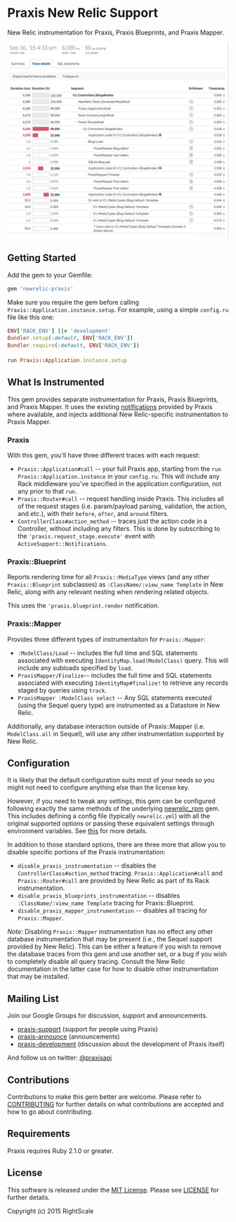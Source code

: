 # Praxis New Relic Support

New Relic instrumentation for Praxis, Praxis Blueprints, and Praxis Mapper.

![example trace](screenshot.png)

## Getting Started

Add the gem to your Gemfile:
```ruby
gem 'newrelic-praxis'
```

Make sure you require the gem before calling `Praxis::Application.instance.setup`. For example, using a simple `config.ru` file like this one:

```ruby
ENV['RACK_ENV'] ||= 'development'
Bundler.setup(:default, ENV['RACK_ENV'])
Bundler.require(:default, ENV['RACK_ENV'])

run Praxis::Application.instance.setup
```

## What Is Instrumented

This gem provides separate instrumentation for Praxis, Praxis Blueprints, and Praxis Mapper. It uses the existing [notifications](http://praxis-framework.io/reference/plugins/notifications/) provided by Praxis where available, and injects additional New Relic-specific instrumentation to Praxis Mapper.

### Praxis

With this gem, you'll have three different traces with each request:

  * `Praxis::Application#call` -- your full Praxis app, starting from the `run Praxis::Application.instance` in your `config.ru`. This will include any Rack middleware you've specified in the application configuration, not any prior to that `run`.
  * `Praxis::Router#call` -- request handling inside Praxis. This includes all of the request stages (i.e. param/payload parsing, validation, the action, and etc.), with their `before`, `after`, and `around` filters.
  * `ControllerClass#action_method` -- traces *just* the action code in a Controller, without including any filters. This is done by subscribing to the `'praxis.request_stage.execute'` event with `ActiveSupport::Notifications`.


### Praxis::Blueprint

Reports rendering time for all `Praxis::MediaType` views (and any other `Praxis::Blueprint` subclasses) as `:ClassName/:view_name Template` in New Relic, along with any relevant nesting when rendering related objects.

This uses the `'praxis.blueprint.render` notification.


### Praxis::Mapper

Provides three different types of instrumentaiton for `Praxis::Mapper`:

  * `:ModelClass/Load` -- includes the full time and SQL statements associated with executing `IdentityMap.load(ModelClass)` query. This will include any subloads  specified by `load`.
  * `PraxisMapper/Finalize`-- includes the full time and SQL statements associated with executing `IdentityMap#finalize!` to retrieve any records staged by queries using `track`.
  * `PraxisMapper :ModelClass select` --  Any SQL statements executed (using the Sequel query type) are instrumented as a Datastore in New Relic.

Additionally, any database interaction outside of Praxis::Mapper (i.e. `ModelClass.all` in Sequel), will use any other instrumentation supported by New Relic.


## Configuration

It is likely that the default configuration suits most of your needs so you might not need to configure anything else than the license key.

However, if you need to tweak any settings, this gem can be configured following exactly the same methods of the underlying [newrelic_rpm](https://github.com/newrelic/rpm) gem. This includes defining a config file (typically `newrelic.yml`) with all the original supported options or passing these equivalent settings through environment variables. See [this](https://docs.newrelic.com/docs/agents/ruby-agent/installation-configuration/ruby-agent-configuration) for more details.

In addition to those standard options, there are three more that allow you to disable specific portions of the Praxis instrumentation:

  * `disable_praxis_instrumentation` -- disables the `ControllerClass#action_method` tracing. `Praxis::Application#call` and `Praxis::Router#call` are provided by New Relic as part of its Rack instrumentation.
  * `disable_praxis_blueprints_instrumentation` -- disables `:ClassName/:view_name Template` tracing for Praxis::Blueprint.
  * `disable_praxis_mapper_instrumentation` -- disables all tracing for `Praxis::Mapper`.

*Note:* Disabling `Praxis::Mapper` instrumentation has no effect any other database instrumentation that may be present (i.e., the Sequel support provided by New Relic). This can be either a feature if you wish to remove the database traces from this gem and use another set, or a bug if you wish to completely disable all query tracing. Consult the New Relic documentation in the latter case for how to disable other instrumentation that may be installed.


## Mailing List
Join our Google Groups for discussion, support and announcements.
* [praxis-support](http://groups.google.com/d/forum/praxis-support) (support for people using
  Praxis)
* [praxis-announce](http://groups.google.com/d/forum/praxis-announce) (announcements)
* [praxis-development](http://groups.google.com/d/forum/praxis-development) (discussion about the
  development of Praxis itself)

And follow us on twitter: [@praxisapi](http://twitter.com/praxisapi)


## Contributions
Contributions to make this gem better are welcome. Please refer to
[CONTRIBUTING](https://github.com/rightscale/praxis/blob/master/CONTRIBUTING.md)
for further details on what contributions are accepted and how to go about
contributing.


## Requirements
Praxis requires Ruby 2.1.0 or greater.


## License

This software is released under the [MIT License](http://www.opensource.org/licenses/MIT). Please see  [LICENSE](LICENSE) for further details.

Copyright (c) 2015 RightScale
